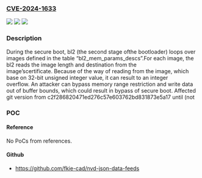 ### [CVE-2024-1633](https://cve.mitre.org/cgi-bin/cvename.cgi?name=CVE-2024-1633)
![](https://img.shields.io/static/v1?label=Product&message=rcar_gen3_v2.5&color=blue)
![](https://img.shields.io/static/v1?label=Version&message=%3D%20v2.5%20&color=brighgreen)
![](https://img.shields.io/static/v1?label=Vulnerability&message=CWE-190%20Integer%20Overflow%20or%20Wraparound&color=brighgreen)

### Description

During the secure boot, bl2 (the second stage ofthe bootloader) loops over images defined in the table “bl2_mem_params_descs”.For each image, the bl2 reads the image length and destination from the image’scertificate. Because of the way of reading from the image, which base on 32-bit unsigned integer value, it can result to an integer overflow. An attacker can bypass memory range restriction and write data out of buffer bounds, which could result in bypass of secure boot. Affected git version from c2f286820471ed276c57e603762bd831873e5a17 until (not 

### POC

#### Reference
No PoCs from references.

#### Github
- https://github.com/fkie-cad/nvd-json-data-feeds

